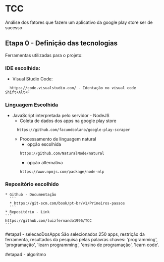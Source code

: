 # TCC
Análise dos fatores que fazem um aplicativo da google play store ser de sucesso 

## Etapa 0 - Definição das tecnologias

 Ferramentas utilizadas para o projeto:

### IDE escolhida:   
  * Visual Studio Code:
  ```
    https://code.visualstudio.com/ - Identação no visual code Shift+Alt+F
  ```  

### Linguagem Escolhida
  * JavaScript interpretada pelo servidor - NodeJS  
    * Coleta de dados dos apps na google play store 
    ```
      https://github.com/facundoolano/google-play-scraper
    ```
    * Processamento de linguagem natural  
      - opção escolhida 
      ```
      https://github.com/NaturalNode/natural
      ```
      - opção alternativa
      ```
      https://www.npmjs.com/package/node-nlp
      ```
### Repositório escolhido  
    * Github - Documentação
      ```
      * https://git-scm.com/book/pt-br/v1/Primeiros-passos        
      ```
    * Repositório - Link
    ```
    https://github.com/luizfernando1996/TCC
    ```

#etapa1 - selecaoDosApps
São selecionados 250 apps, restrição da ferramenta, resultados da pesquisa pelas 
palavras chaves: 'programming', 'programação', 'learn programming', 'ensino de programação', 'learn code'.

#etapa4 - algoritmo
#
